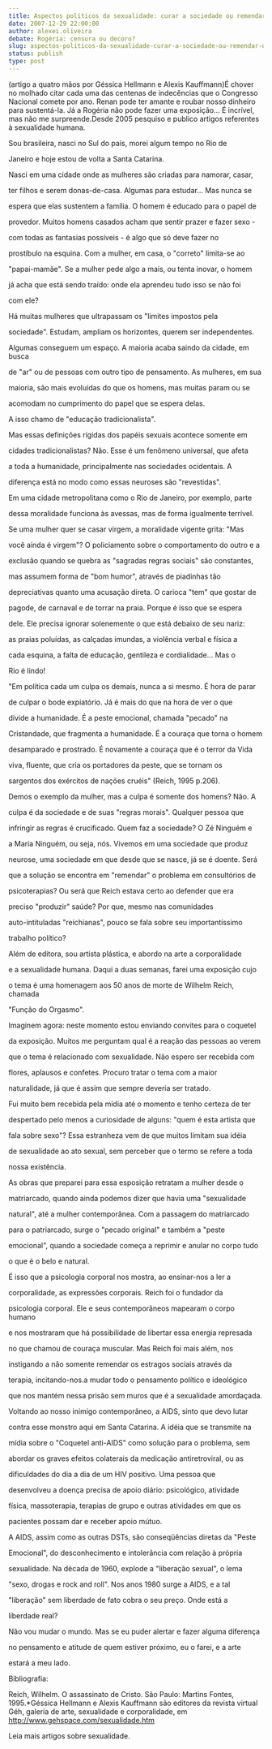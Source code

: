 ```yaml
---
title: Aspectos políticos da sexualidade: curar a sociedade ou remendar o doente?
date: 2007-12-29 22:00:00
author: alexei.oliveira
debate: Rogéria: censura ou decoro?
slug: aspectos-politicos-da-sexualidade-curar-a-sociedade-ou-remendar-o-doente
status: publish 
type: post
---
```


(artigo a quatro mãos por Géssica Hellmann e Alexis Kauffmann)É chover no molhado citar cada uma das centenas de indecências que o Congresso Nacional comete por ano. Renan pode ter amante e roubar nosso dinheiro para sustentá-la. Já a Rogéria não pode fazer uma exposição... É incrível, mas não me surpreende.Desde 2005 pesquiso e publico artigos referentes à sexualidade humana.  

Sou brasileira, nasci no Sul do país, morei algum tempo no Rio de  

Janeiro e hoje estou de volta a Santa Catarina.  

  

Nasci em uma cidade onde as mulheres são criadas para namorar, casar,  

ter filhos e serem donas-de-casa. Algumas para estudar... Mas nunca se  

espera que elas sustentem a família. O homem é educado para o papel de  

provedor. Muitos homens casados acham que sentir prazer e fazer sexo -  

com todas as fantasias possíveis - é algo que só deve fazer no  

prostíbulo na esquina. Com a mulher, em casa, o "correto" limita-se ao  

"papai-mamãe". Se a mulher pede algo a mais, ou tenta inovar, o homem  

já acha que está sendo traído: onde ela aprendeu tudo isso se não foi  

com ele?  

  

Há muitas mulheres que ultrapassam os "limites impostos pela  

sociedade". Estudam, ampliam os horizontes, querem ser independentes.  

Algumas conseguem um espaço. A maioria acaba saindo da cidade, em busca  

de "ar" ou de pessoas com outro tipo de pensamento. As mulheres, em sua  

maioria, são mais evoluídas do que os homens, mas muitas param ou se  

acomodam no cumprimento do papel que se espera delas.  

  

A isso chamo de "educação tradicionalista".  

  

Mas essas definições rígidas dos papéis sexuais acontece somente em  

cidades tradicionalistas? Não. Esse é um fenômeno universal, que afeta  

a toda a humanidade, principalmente nas sociedades ocidentais. A  

diferença está no modo como essas neuroses são "revestidas".  

  

Em uma cidade metropolitana como o Rio de Janeiro, por exemplo, parte  

dessa moralidade funciona às avessas, mas de forma igualmente terrível.  

Se uma mulher quer se casar virgem, a moralidade vigente grita: "Mas  

você ainda é virgem"? O policiamento sobre o comportamento do outro e a  

exclusão quando se quebra as "sagradas regras sociais" são constantes,  

mas assumem forma de "bom humor", através de piadinhas tão  

depreciativas quanto uma acusação direta. O carioca "tem" que gostar de  

pagode, de carnaval e de torrar na praia. Porque é isso que se espera  

dele. Ele precisa ignorar solenemente o que está debaixo de seu nariz:  

as praias poluídas, as calçadas imundas, a violência verbal e física a  

cada esquina, a falta de educação, gentileza e cordialidade... Mas o  

Rio é lindo!  

  

"Em política cada um culpa os demais, nunca a si mesmo. É hora de parar  

de culpar o bode expiatório. Já é mais do que na hora de ver o que  

divide a humanidade. É a peste emocional, chamada "pecado" na  

Cristandade, que fragmenta a humanidade. É a couraça que torna o homem  

desamparado e prostrado. É novamente a couraça que é o terror da Vida  

viva, fluente, que cria os portadores da peste, que se tornam os  

sargentos dos exércitos de nações cruéis" (Reich, 1995 p.206).  

  

Demos o exemplo da mulher, mas a culpa é somente dos homens? Não. A  

culpa é da sociedade e de suas "regras morais". Qualquer pessoa que  

infringir as regras é crucificado. Quem faz a sociedade? O Zé Ninguém e  

a Maria Ninguém, ou seja, nós. Vivemos em uma sociedade que produz  

neurose, uma sociedade em que desde que se nasce, já se é doente. Será  

que a solução se encontra em "remendar" o problema em consultórios de  

psicoterapias? Ou será que Reich estava certo ao defender que era  

preciso "produzir" saúde? Por que, mesmo nas comunidades  

auto-intituladas "reichianas", pouco se fala sobre seu importantíssimo  

trabalho político?  

  

Além de editora, sou artista plástica, e abordo na arte a corporalidade  

e a sexualidade humana. Daqui a duas semanas, farei uma exposição cujo  

o tema é uma homenagem aos 50 anos de morte de Wilhelm Reich, chamada  

"Função do Orgasmo".  

  

Imaginem agora: neste momento estou enviando convites para o coquetel  

da exposição. Muitos me perguntam qual é a reação das pessoas ao verem  

que o tema é relacionado com sexualidade. Não espero ser recebida com  

flores, aplausos e confetes. Procuro tratar o tema com a maior  

naturalidade, já que é assim que sempre deveria ser tratado.  

  

Fui muito bem recebida pela mídia até o momento e tenho certeza de ter  

despertado pelo menos a curiosidade de alguns: "quem é esta artista que  

fala sobre sexo"? Essa estranheza vem de que muitos limitam sua idéia  

de sexualidade ao ato sexual, sem perceber que o termo se refere a toda  

nossa existência.  

  

As obras que preparei para essa esposição retratam a mulher desde o  

matriarcado, quando ainda podemos dizer que havia uma "sexualidade  

natural", até a mulher contemporânea. Com a passagem do matriarcado  

para o patriarcado, surge o "pecado original" e também a "peste  

emocional", quando a sociedade começa a reprimir e anular no corpo tudo  

o que é o belo e natural.  

  

É isso que a psicologia corporal nos mostra, ao ensinar-nos a ler a  

corporalidade, as expressões corporais. Reich foi o fundador da  

psicologia corporal. Ele e seus contemporâneos mapearam o corpo humano  

e nos mostraram que há possibilidade de libertar essa energia represada  

no que chamou de couraça muscular. Mas Reich foi mais além, nos  

instigando a não somente remendar os estragos sociais através da  

terapia, incitando-nos.a mudar todo o pensamento político e ideológico  

que nos mantém nessa prisão sem muros que é a sexualidade amordaçada.  

  

Voltando ao nosso inimigo contemporâneo, a AIDS, sinto que devo lutar  

contra esse monstro aqui em Santa Catarina. A idéia que se transmite na  

mídia sobre o "Coquetel anti-AIDS" como solução para o problema, sem  

abordar os graves efeitos colaterais da medicação antiretroviral, ou as  

dificuldades do dia a dia de um HIV positivo. Uma pessoa que  

desenvolveu a doença precisa de apoio diário: psicológico, atividade  

física, massoterapia, terapias de grupo e outras atividades em que os  

pacientes possam dar e receber apoio mútuo.  

  

A AIDS, assim como as outras DSTs, são conseqüências diretas da "Peste  

Emocional", do desconhecimento e intolerância com relação à própria  

sexualidade. Na década de 1960, explode a "liberação sexual", o lema  

"sexo, drogas e rock and roll". Nos anos 1980 surge a AIDS, e a tal  

"liberação" sem liberdade de fato cobra o seu preço. Onde está a  

liberdade real?  

  

Não vou mudar o mundo. Mas se eu puder alertar e fazer alguma diferença  

no pensamento e atitude de quem estiver próximo, eu o farei, e a arte  

estará a meu lado.  

  

Bibliografia:  

  

Reich, Wilhelm. O assassinato de Cristo. São Paulo: Martins Fontes, 1995.\*Géssica Hellmann e Alexis Kauffmann são editores da revista virtual Géh, galeria de arte, sexualidade e corporalidade, em http://www.gehspace.com/sexualidade.htm  

Leia mais artigos sobre sexualidade.

